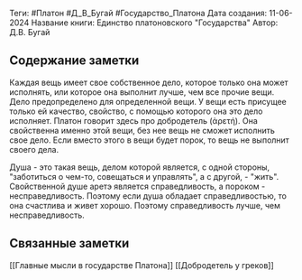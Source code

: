 Теги: #Платон #Д_В_Бугай #Государство_Платона
Дата создания: 11-06-2024
Название книги: Единство платоновского "Государства"
Автор: Д.В. Бугай
## Содержание заметки
Каждая вещь имеет свое собственное дело, которое только она может исполнять, или которое она выполнит лучше, чем все прочие вещи. Дело предопределено для определенной вещи. У вещи есть присущее только ей качество, свойство, с помощью которого она это дело исполняет. Платон говорит здесь про добродетель (ἀρετή). Она свойственна именно этой вещи, без нее вещь не сможет исполнить свое дело. Если вместо этого в вещи будет порок, то вещь не выполнит своего дела.

Душа - это такая вещь, делом которой является, с одной стороны, "заботиться о чем-то, совещаться и управлять", а с другой, - "жить". Свойственной душе аретэ является справедливость, а пороком - несправедливость. Поэтому если душа обладает справедливостью, то она счастлива и живет хорошо. Поэтому справедливость лучше, чем несправедливость.
## Связанные заметки
[[Главные мысли в государстве Платона]]
[[Добродетель у греков]]

